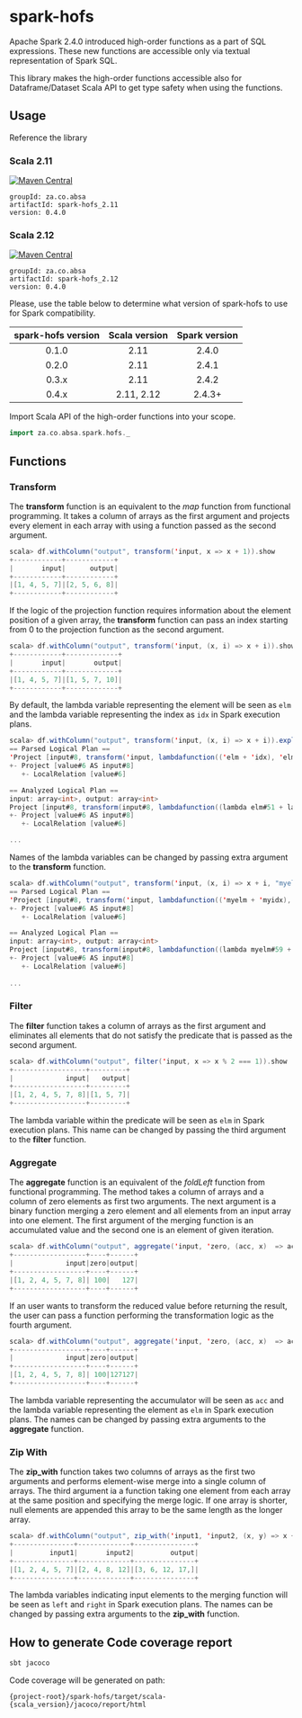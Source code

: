# spark-hofs
Apache Spark 2.4.0 introduced high-order functions as a part of SQL expressions. These new functions are accessible
only via textual representation of Spark SQL.

This library makes the high-order functions accessible also for Dataframe/Dataset Scala API to get type safety when
using the functions. 

## Usage

Reference the library

### Scala 2.11
[![Maven Central](https://maven-badges.herokuapp.com/maven-central/za.co.absa/spark-hofs_2.11/badge.svg)](https://maven-badges.herokuapp.com/maven-central/za.co.absa/spark-hofs_2.11)

```
groupId: za.co.absa
artifactId: spark-hofs_2.11
version: 0.4.0
```

### Scala 2.12
[![Maven Central](https://maven-badges.herokuapp.com/maven-central/za.co.absa/spark-hofs_2.12/badge.svg)](https://maven-badges.herokuapp.com/maven-central/za.co.absa/spark-hofs_2.12)

```
groupId: za.co.absa
artifactId: spark-hofs_2.12
version: 0.4.0
```

Please, use the table below to determine what version of spark-hofs to use for Spark compatibility.

| spark-hofs version | Scala version |  Spark version  |
|:------------------:|:-------------:|:---------------:|
|       0.1.0        |     2.11      |     2.4.0       |
|       0.2.0        |     2.11      |     2.4.1       |
|       0.3.x        |     2.11      |     2.4.2       |
|       0.4.x        |  2.11, 2.12   |     2.4.3+      |

Import Scala API of the high-order functions into your scope.
```scala
import za.co.absa.spark.hofs._
```

## Functions

### Transform
The **transform** function is an equivalent to the *map* function from functional programming. It takes a column of
arrays as the first argument and projects every element in each array with using a function passed as the second argument.
```scala
scala> df.withColumn("output", transform('input, x => x + 1)).show
+------------+------------+
|       input|      output|
+------------+------------+
|[1, 4, 5, 7]|[2, 5, 6, 8]|
+------------+------------+
```
If the logic of the projection function requires information about the element position of a given array,
the **transform** function can pass an index starting from 0 to the projection function as the second argument.
```scala
scala> df.withColumn("output", transform('input, (x, i) => x + i)).show
+------------+-------------+
|       input|       output|
+------------+-------------+
|[1, 4, 5, 7]|[1, 5, 7, 10]|
+------------+-------------+
```
By default, the lambda variable representing the element will be seen as `elm` and the lambda variable representing
the index as `idx` in Spark execution plans.
```scala
scala> df.withColumn("output", transform('input, (x, i) => x + i)).explain(true)
== Parsed Logical Plan ==
'Project [input#8, transform('input, lambdafunction(('elm + 'idx), 'elm, 'idx, false)) AS output#45]
+- Project [value#6 AS input#8]
   +- LocalRelation [value#6]

== Analyzed Logical Plan ==
input: array<int>, output: array<int>
Project [input#8, transform(input#8, lambdafunction((lambda elm#51 + lambda idx#52), lambda elm#51, lambda idx#52, false)) AS output#45]
+- Project [value#6 AS input#8]
   +- LocalRelation [value#6]

...
```
Names of the lambda variables can be changed by passing extra argument to the **transform** function.
```scala
scala> df.withColumn("output", transform('input, (x, i) => x + i, "myelm", "myidx")).explain(true)
== Parsed Logical Plan ==
'Project [input#8, transform('input, lambdafunction(('myelm + 'myidx), 'myelm, 'myidx, false)) AS output#53]
+- Project [value#6 AS input#8]
   +- LocalRelation [value#6]

== Analyzed Logical Plan ==
input: array<int>, output: array<int>
Project [input#8, transform(input#8, lambdafunction((lambda myelm#59 + lambda myidx#60), lambda myelm#59, lambda myidx#60, false)) AS output#53]
+- Project [value#6 AS input#8]
   +- LocalRelation [value#6]
   
...   
```

### Filter
The **filter** function takes a column of arrays as the first argument and eliminates all elements that do not satisfy 
the predicate that is passed as the second argument.
```scala
scala> df.withColumn("output", filter('input, x => x % 2 === 1)).show
+------------------+---------+
|             input|   output|
+------------------+---------+
|[1, 2, 4, 5, 7, 8]|[1, 5, 7]|
+------------------+---------+
```
The lambda variable within the predicate will be seen as `elm` in Spark execution plans. This name can be changed by
passing the third argument to the **filter** function. 

### Aggregate
The **aggregate** function is an equivalent of the *foldLeft* function from functional programming. The method takes
a column of arrays and a column of zero elements as first two arguments. The next argument is a binary function merging
a zero element and all elements from an input array into one element. The first argument of the merging function is
an accumulated value and the second one is an element of given iteration.
```scala
scala> df.withColumn("output", aggregate('input, 'zero, (acc, x)  => acc + x)).show
+------------------+----+------+
|             input|zero|output|
+------------------+----+------+
|[1, 2, 4, 5, 7, 8]| 100|   127|
+------------------+----+------+
```
If an user wants to transform the reduced value before returning the result, the user can pass a function performing
the transformation logic as the fourth argument.
```scala
scala> df.withColumn("output", aggregate('input, 'zero, (acc, x)  => acc + x, y => concat(y, y))).show
+------------------+----+------+
|             input|zero|output|
+------------------+----+------+
|[1, 2, 4, 5, 7, 8]| 100|127127|
+------------------+----+------+
```

The lambda variable representing the accumulator will be seen as `acc` and the lambda variable representing the element 
as `elm` in Spark execution plans. The names can be changed by passing extra arguments to the **aggregate** function.

### Zip With
The **zip_with** function takes two columns of arrays as the first two arguments and performs element-wise merge into
a single column of arrays. The third argument ia a function taking one element from each array at the same
position and specifying the merge logic. If one array is shorter, null elements are appended this array to be the same 
length as the longer array.
```scala
scala> df.withColumn("output", zip_with('input1, 'input2, (x, y) => x + y)).show
+---------------+-------------+---------------+
|         input1|       input2|         output|
+---------------+-------------+---------------+
|[1, 2, 4, 5, 7]|[2, 4, 8, 12]|[3, 6, 12, 17,]|
+---------------+-------------+---------------+
```
The lambda variables indicating input elements to the merging function will be seen as `left` and `right` in
Spark execution plans. The names can be changed by passing extra arguments to the **zip_with** function.

## How to generate Code coverage report
```sbt
sbt jacoco
```
Code coverage will be generated on path:
```
{project-root}/spark-hofs/target/scala-{scala_version}/jacoco/report/html
```
